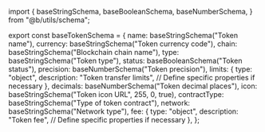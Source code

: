 import {
  baseStringSchema,
  baseBooleanSchema,
  baseNumberSchema,
} from "@b/utils/schema";

export const baseTokenSchema = {
  name: baseStringSchema("Token name"),
  currency: baseStringSchema("Token currency code"),
  chain: baseStringSchema("Blockchain chain name"),
  type: baseStringSchema("Token type"),
  status: baseBooleanSchema("Token status"),
  precision: baseNumberSchema("Token precision"),
  limits: {
    type: "object",
    description: "Token transfer limits",
    // Define specific properties if necessary
  },
  decimals: baseNumberSchema("Token decimal places"),
  icon: baseStringSchema("Token icon URL", 255, 0, true),
  contractType: baseStringSchema("Type of token contract"),
  network: baseStringSchema("Network type"),
  fee: {
    type: "object",
    description: "Token fee",
    // Define specific properties if necessary
  },
};
